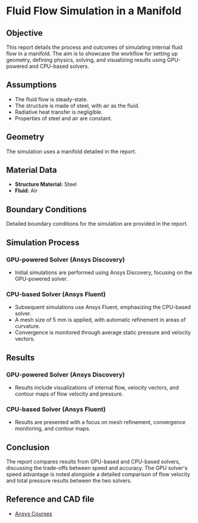 # Fluid Flow Simulation in a Manifold

## Objective

This report details the process and outcomes of simulating internal fluid flow in a manifold. The aim is to showcase the workflow for setting up geometry, defining physics, solving, and visualizing results using GPU-powered and CPU-based solvers.

## Assumptions

- The fluid flow is steady-state.
- The structure is made of steel, with air as the fluid.
- Radiative heat transfer is negligible.
- Properties of steel and air are constant.

## Geometry

The simulation uses a manifold detailed in the report.

## Material Data

- **Structure Material:** Steel
- **Fluid:** Air

## Boundary Conditions

Detailed boundary conditions for the simulation are provided in the report.

## Simulation Process

### GPU-powered Solver (Ansys Discovery)

- Initial simulations are performed using Ansys Discovery, focusing on the GPU-powered solver.

### CPU-based Solver (Ansys Fluent)

- Subsequent simulations use Ansys Fluent, emphasizing the CPU-based solver.
- A mesh size of 5 mm is applied, with automatic refinement in areas of curvature.
- Convergence is monitored through average static pressure and velocity vectors.

## Results

### GPU-powered Solver (Ansys Discovery)

- Results include visualizations of internal flow, velocity vectors, and contour maps of flow velocity and pressure.

### CPU-based Solver (Ansys Fluent)

- Results are presented with a focus on mesh refinement, convergence monitoring, and contour maps.

## Conclusion

The report compares results from GPU-based and CPU-based solvers, discussing the trade-offs between speed and accuracy. The GPU solver's speed advantage is noted alongside a detailed comparison of flow velocity and total pressure results between the two solvers.

## Reference and CAD file

- [Ansys Courses](https://courses.ansys.com/)

